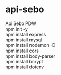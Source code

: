 # api-sebo
Api Sebo PDW <br />
npm init -y <br />
npm install express <br />
npm install mysql <br />
npm install nodemon -D <br />
npm install cors <br />
npm install body-parser <br />
npm install bcrypt <br />
npm install dotenv <br />
